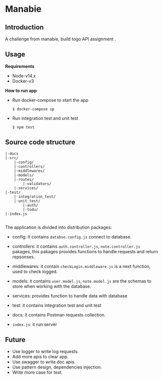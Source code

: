 
# Manabie

## Introduction
A challenge from manabie, build togo API assignment .

## Usage
**Requirements**
* Node-v14.x
* Docker-v3

**How to run app**
 * Run docker-compose to start the app
	```	
	$ docker-compose up
	```

* Run integration test and unit test
	```	
	$ npm test
	```

## Source code structure

```
|-docs
|-src/
	|-config/
	|-controllers/
	|-middlewares/
	|-models/
	|-routes/
		|-validators/
	|-services/
|-test/
	|-integration_test/
	|-unit_test/
		|-auth/
		|-todu/
|-index.js	
		
```

The application is divided into distribution packages:
* config: It contains `databse.config.js` connect to database.

* controllers: it contains `auth.controller.js`, `note.controller.js`  pakages, this pakages provides functions to handle requests and return repsonses.
* middlewares: it contain `checkLogin.middleware.js` is a next function, used to check logged.
* models: it contains `user.model.js`, `note.model.js` are the schemas to store when working with the database.
* services: provides function to handle data with database 
* test: it contains integration test and unit test
* docs: it contains Postman requests collection.
* `index.js`: it run server 

## Future
* Use logger to write log requests.
* Add more apis to clear app.
* Use swagger to write doc apis.
* Use pattern design,  dependencies injection.
* Write more case for test.
